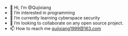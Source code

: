 - 👋 Hi, I’m @Qujixiang
- 👀 I’m interested in programming
- 🌱 I’m currently learning cyberspace security
- 💞️ I’m looking to collaborate on any open source project.
- 📫 How to reach me qujixiang1999@163.com

<!---
Qujixiang/Qujixiang is a ✨ special ✨ repository because its `README.md` (this file) appears on your GitHub profile.
You can click the Preview link to take a look at your changes.
--->
